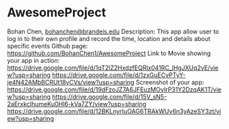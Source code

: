 # AwesomeProject
Bohan Chen, bohanchen@brandeis.edu 
Description: This app allow user to log in to their own profile and record the time, location and details about specific events
Github page: https://github.com/BohanChen1/AwesomeProject
Link to Movie showing your app in action: 
https://drive.google.com/file/d/1qT2lZ2HxdzfEQRlx041RC_lHgJXUq2vE/view?usp=sharing
https://drive.google.com/file/d/1zxGuECvPTyY-je4N42AMbBCRUt18yCVs/view?usp=sharing
Screenshot of your app:
https://drive.google.com/file/d/19dFzoJZ7A6JFEuzMOvIrP31Y2DzqAK1T/view?usp=sharing
https://drive.google.com/file/d/15V_sN5-2aErxkcIhumeKu0Hl6-kVa7ZY/view?usp=sharing
https://drive.google.com/file/d/12BKLnyrIuOAG6TRAkWUv6n3yAzeSY3zt/view?usp=sharing
